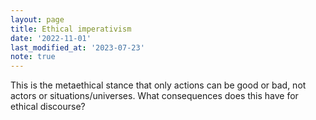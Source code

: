```yaml
---
layout: page
title: Ethical imperativism
date: '2022-11-01'
last_modified_at: '2023-07-23'
note: true
---
```


This is the metaethical stance that only actions can be good or bad, not actors or situations/universes. What consequences does this have for ethical discourse?
